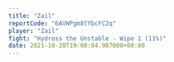 ```yaml
---
title: "Zail"
reportCode: "6AVWPgm8tYbcFC2q"
player: "Zail"
fight: "Hydross the Unstable - Wipe 1 (11%)"
date: 2021-10-20T19:00:04.987000+00:00
---
```

